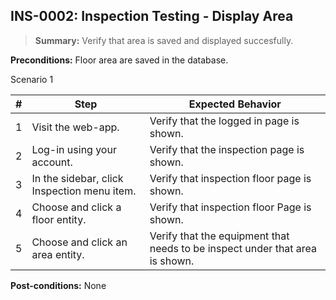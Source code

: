 ## **INS-0002:** Inspection Testing - Display Area  

> **Summary:** Verify that area is saved and displayed succesfully.  <br>

**Preconditions:** Floor area are saved in the database.

Scenario 1 

 | \# | Step | Expected Behavior | 
 |----|------|-------------------| 
 |  1 |  Visit the web-app.    | Verify that the logged in page is shown.   | 
 |  2 |  Log-in using your account.   | Verify that the inspection page is shown.   | 
 |  3 |  In the sidebar, click Inspection menu item.   | Verify that inspection floor page is shown.  | 
 |  4 |  Choose and click a floor entity.  | Verify that inspection floor Page is shown.  |
 |  5 |  Choose and click an area entity.  | Verify that the equipment that needs to be inspect under that area is shown.  |

**Post-conditions:**  None
